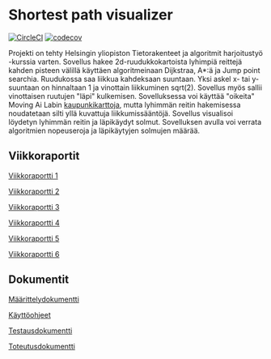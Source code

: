 # Shortest path visualizer
[![CircleCI](https://circleci.com/gh/chipfrog/Shortest-path-visualizer.svg?style=svg)](https://circleci.com/gh/chipfrog/Shortest-path-visualizer)
[![codecov](https://codecov.io/gh/chipfrog/Shortest-path-visualizer/branch/master/graph/badge.svg)](https://codecov.io/gh/chipfrog/Shortest-path-visualizer)

Projekti on tehty Helsingin yliopiston Tietorakenteet ja algoritmit harjoitustyö -kurssia varten. Sovellus hakee 2d-ruudukkokartoista lyhimpiä reittejä kahden pisteen välillä käyttäen algoritmeinaan Dijkstraa, A*:ä ja Jump point searchia. Ruudukossa saa liikkua kahdeksaan suuntaan. Yksi askel x- tai y-suuntaan on hinnaltaan 1 ja vinottain liikkuminen sqrt(2). Sovellus myös sallii vinottaisen ruutujen "läpi" kulkemisen. Sovelluksessa voi käyttää "oikeita" Moving Ai Labin [kaupunkikarttoja](https://www.movingai.com/benchmarks/street/index.html), mutta lyhimmän reitin hakemisessa noudatetaan silti yllä kuvattuja liikkumissääntöjä. Sovellus visualisoi löydetyn lyhimmän reitin ja läpikäydyt solmut. Sovelluksen avulla voi verrata algoritmien nopeuseroja ja läpikäytyjen solmujen määrää. 

## Viikkoraportit

[Viikkoraportti 1](https://github.com/chipfrog/Shortest-path-visualizer/blob/master/dokumentaatio/Viikkoraportti_1.md)

[Viikkoraportti 2](https://github.com/chipfrog/Shortest-path-visualizer/blob/master/dokumentaatio/Viikkoraportti_2.md)

[Viikkoraportti 3](https://github.com/chipfrog/Shortest-path-visualizer/blob/master/dokumentaatio/Viikkoraportti_3.md)

[Viikkoraportti 4](https://github.com/chipfrog/Shortest-path-visualizer/blob/master/dokumentaatio/Viikkoraportti_4.md)

[Viikkoraportti 5](https://github.com/chipfrog/Shortest-path-visualizer/blob/master/dokumentaatio/Viikkoraportti_5.md)

[Viikkoraportti 6](https://github.com/chipfrog/Shortest-path-visualizer/blob/master/dokumentaatio/Vikkoraportti_6.md)

## Dokumentit

[Määrittelydokumentti](https://github.com/chipfrog/Shortest-path-visualizer/blob/master/dokumentaatio/maarittelydokumentti.md)

[Käyttöohjeet](https://github.com/chipfrog/Shortest-path-visualizer/blob/master/dokumentaatio/manual.md)

[Testausdokumentti](https://github.com/chipfrog/Shortest-path-visualizer/blob/master/dokumentaatio/Testausdokumentti.md)

[Toteutusdokumentti](https://github.com/chipfrog/Shortest-path-visualizer/blob/master/dokumentaatio/Toteutusdokumentti.md)
